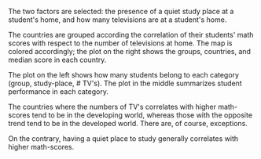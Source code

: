 The two factors are selected: the presence of a quiet study place at a student's home, and how many televisions are at a student's home. 

The countries are grouped according the correlation of their students' math scores with respect to the number of televisions at home. The map is colored accordingly; the plot on the right shows the groups, countries, and median score in each country.

The plot on the left shows how many students belong to each category (group, study-place, # TV's).
The plot in the middle summarizes student performance in each category.

The countries where the numbers of TV's correlates with higher math-scores tend to be in the developing world, whereas those with the opposite trend tend to be in the developed world. There are, of course, exceptions.

On the contrary, having a quiet place to study generally correlates with higher math-scores.




